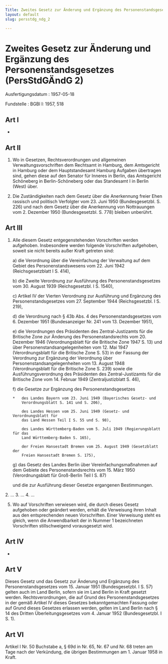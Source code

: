 ```yaml
---
Title: Zweites Gesetz zur Änderung und Ergänzung des Personenstandsgesetzes
layout: default
slug: persstdg_ndg_2

---
```


# Zweites Gesetz zur Änderung und Ergänzung des Personenstandsgesetzes (PersStdGÄndG 2)

Ausfertigungsdatum
:   1957-05-18

Fundstelle
:   BGBl I: 1957, 518



## Art I

-


## Art II


1.  Wo in Gesetzen, Rechtsverordnungen und allgemeinen
    Verwaltungsvorschriften dem Rechtsamt in Hamburg, dem Amtsgericht in
    Hamburg oder dem Hauptstandesamt Hamburg Aufgaben übertragen sind,
    gehen diese auf den Senator für Inneres in Berlin, das Amtsgericht
    Schöneberg in Berlin-Schöneberg oder das Standesamt I in Berlin (West)
    über.


2.  Die Zuständigkeiten nach dem Gesetz über die Anerkennung freier Ehen
    rassisch und politisch Verfolgter vom 23. Juni 1950 (Bundesgesetzbl.
    S. 226) und nach dem Gesetz über die Anerkennung von Nottrauungen vom
    2\. Dezember 1950 (Bundesgesetzbl. S. 778) bleiben unberührt.





## Art III


1.  Alle diesem Gesetz entgegenstehenden Vorschriften werden aufgehoben.
    Insbesondere werden folgende Vorschriften aufgehoben, soweit sie nicht
    bereits außer Kraft getreten sind:

    a)  die Verordnung über die Vereinfachung der Verwaltung auf dem Gebiet
        des Personenstandswesens vom 22. Juni 1942 (Reichsgesetzblatt I S.
        414),


    b)  die Zweite Verordnung zur Ausführung des Personenstandsgesetzes vom
        30\. August 1939 (Reichsgesetzbl. I S. 1540),


    c)  Artikel IV der Vierten Verordnung zur Ausführung und Ergänzung des
        Personenstandsgesetzes vom 27. September 1944 (Reichsgesetzbl. I S.
        219),


    d)  die Verordnung nach § 43b Abs. 4 des Personenstandsgesetzes vom 6.
        Dezember 1951 (Bundesanzeiger Nr. 241 vom 13. Dezember 1951),


    e)  die Verordnungen des Präsidenten des Zentral-Justizamts für die
        Britische Zone zur Änderung des Personenstandsrechts vom 20. Dezember
        1946 (Verordnungsblatt für die Britische Zone 1947 S. 13) und über
        Personenstandsangelegenheiten vom 12. Mai 1947 (Verordnungsblatt für
        die Britische Zone S. 53) in der Fassung der Verordnung zur Ergänzung
        der Verordnung über Personenstandsangelegenheiten vom 13. August 1948
        (Verordnungsblatt für die Britische Zone S. 239) sowie die
        Ausführungsverordnung des Präsidenten des Zentral-Justizamts für die
        Britische Zone vom 14. Februar 1949 (Zentraljustizblatt S. 46),


    f)  die Gesetze zur Ergänzung des Personenstandsgesetzes

        *   des Landes Bayern vom 23. Juni 1949 (Bayerisches Gesetz- und
            Verordnungsblatt S. 141 und S. 206),

            des Landes Hessen vom 25. Juni 1949 (Gesetz- und Verordnungsblatt für
            das Land Hessen Teil I S. 55 und S. 98),

            des Landes Württemberg-Baden vom 5. Juli 1949 (Regierungsblatt für das
            Land Württemberg-Baden S. 165),

            der Freien Hansestadt Bremen vom 25. August 1949 (Gesetzblatt der
            Freien Hansestadt Bremen S. 175),





    g)  das Gesetz des Landes Berlin über Vereinfachungsmaßnahmen auf dem
        Gebiete des Personenstandsrechts vom 15. März 1950 (Verordnungsblatt
        für Groß-Berlin Teil I S. 87)




    und die zur Ausführung dieser Gesetze ergangenen Bestimmungen.



2\. ...
3\. ...
4\. ...

5.  Wo auf Vorschriften verwiesen wird, die durch dieses Gesetz aufgehoben
    oder geändert werden, erhält die Verweisung ihren Inhalt aus den
    entsprechenden neuen Vorschriften. Einer Verweisung steht es gleich,
    wenn die Anwendbarkeit der in Nummer 1 bezeichneten Vorschriften
    stillschweigend vorausgesetzt wird.





## Art IV

-


## Art V

Dieses Gesetz und das Gesetz zur Änderung und Ergänzung des
Personenstandsgesetzes vom 15. Januar 1951 (Bundesgesetzbl. I S. 57)
gelten auch im Land Berlin, sofern sie im Land Berlin in Kraft gesetzt
werden. Rechtsverordnungen, die auf Grund des Personenstandsgesetzes
in der gemäß Artikel IV dieses Gesetzes bekanntgemachten Fassung oder
auf Grund dieses Gesetzes erlassen werden, gelten im Land Berlin nach
§ 14 des Dritten Überleitungsgesetzes vom 4. Januar 1952
(Bundesgesetzbl. I S. 1).


## Art VI

Artikel I Nr. 50 Buchstabe a, § 69d in Nr. 65, Nr. 67 und Nr. 68
treten am Tage nach der Verkündung, die übrigen Bestimmungen am 1.
Januar 1958 in Kraft.

